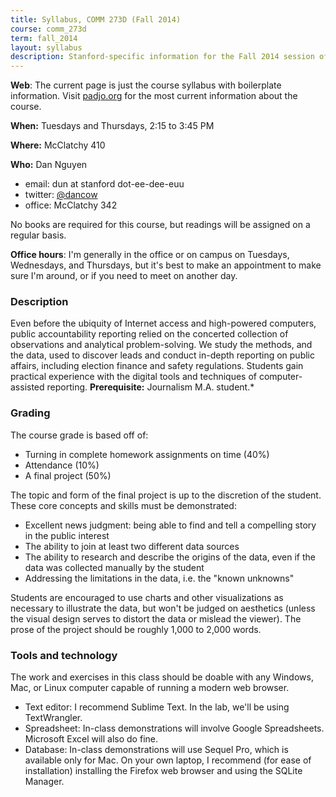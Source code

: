```yaml
---
title: Syllabus, COMM 273D (Fall 2014)
course: comm_273d
term: fall_2014
layout: syllabus
description: Stanford-specific information for the Fall 2014 session of Public Affairs Data Journalism COMM 273D, taught by Dan Nguyen
---
```


__Web__: The current page is just the course syllabus with boilerplate information. Visit [padjo.org](http://padjo.org) for the most current information about the course. 

__When:__ Tuesdays and Thursdays, 2:15 to 3:45 PM

__Where:__ McClatchy 410

__Who:__ Dan Nguyen 
   
  - email: dun at stanford dot-ee-dee-euu
  - twitter: [@dancow](//twitter.com/dancow)
  - office: McClatchy 342

No books are required for this course, but readings will be assigned on a regular basis.

__Office hours__: I'm generally in the office or on campus on Tuesdays, Wednesdays, and Thursdays, but it's best to make an appointment to make sure I'm around, or if you need to meet on another day.

### Description

Even before the ubiquity of Internet access and high-powered computers, public accountability reporting relied on the concerted collection of observations and analytical problem-solving. We study the methods, and the data, used to discover leads and conduct in-depth reporting on public affairs, including election finance and safety regulations. Students gain practical experience with the digital tools and techniques of computer-assisted reporting. __Prerequisite:__ Journalism M.A. student.*


 
### Grading

The course grade is based off of:

- Turning in complete homework assignments on time (40%)
- Attendance (10%)
- A final project (50%)

The topic and form of the final project is up to the discretion of the student. These core concepts and skills must be demonstrated:

- Excellent news judgment: being able to find and tell a compelling story in the public interest
- The ability to join at least two different data sources
- The ability to research and describe the origins of the data, even if the data was collected manually by the student
- Addressing the limitations in the data, i.e. the "known unknowns"

Students are encouraged to use charts and other visualizations as necessary to illustrate the data, but won't be judged on aesthetics (unless the visual design serves to distort the data or mislead the viewer). The prose of the project should be roughly 1,000 to 2,000 words.




### Tools and technology

The work and exercises in this class should be doable with any Windows, Mac, or Linux computer capable of running a modern web browser.

- Text editor: I recommend Sublime Text. In the lab, we'll be using TextWrangler.
- Spreadsheet: In-class demonstrations will involve Google Spreadsheets. Microsoft Excel will also do fine.
- Database: In-class demonstrations will use Sequel Pro, which is available only for Mac. On your own laptop, I recommend (for ease of installation) installing the Firefox web browser and using the SQLite Manager.
